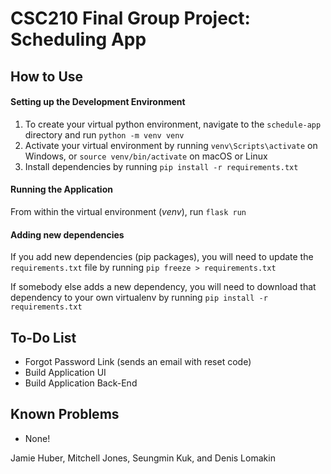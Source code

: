 # CSC210 Final Group Project: Scheduling App

## How to Use

#### Setting up the Development Environment
1. To create your virtual python environment, navigate to the `schedule-app` directory and run `python -m venv venv`
2. Activate your virtual environment by running `venv\Scripts\activate` on Windows, or
`source venv/bin/activate` on macOS or Linux
3. Install dependencies by running `pip install -r requirements.txt`

#### Running the Application
From within the virtual environment (*venv*), run `flask run`

#### Adding new dependencies
If you add new dependencies (pip packages), you will need to update the `requirements.txt` file by running `pip freeze > requirements.txt`

If somebody else adds a new dependency, you will need to download that dependency to your own virtualenv by running `pip install -r requirements.txt`

## To-Do List

* Forgot Password Link (sends an email with reset code)
* Build Application UI
* Build Application Back-End


## Known Problems

* None!

Jamie Huber, Mitchell Jones, Seungmin Kuk, and Denis Lomakin
